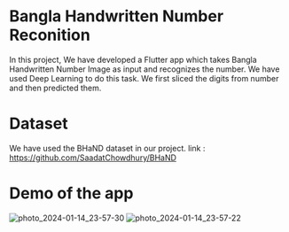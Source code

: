 # Bangla Handwritten Number Reconition

In this project, We have developed a Flutter app which takes Bangla Handwritten Number Image as input and recognizes the number. We have used Deep Learning to do this task. We first sliced the digits from number and then predicted them.

# Dataset

We have used the BHaND dataset in our project.
link : https://github.com/SaadatChowdhury/BHaND

# Demo of the app


![photo_2024-01-14_23-57-30](https://github.com/anik5099/Bangla-Handwritten-Number-Recognition/assets/61835699/77091e3f-1bcf-4f9e-bb02-c3d116bb9bce)
![photo_2024-01-14_23-57-22](https://github.com/anik5099/Bangla-Handwritten-Number-Recognition/assets/61835699/2f6fde22-fc7f-4280-af84-ace2ddf6b1fe)
